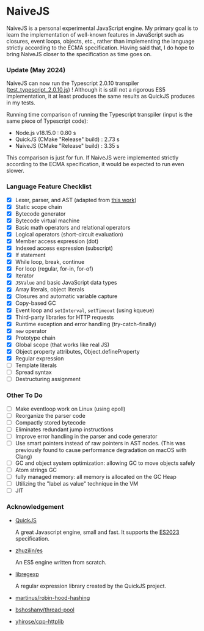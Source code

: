 # NaiveJS

NaiveJS is a personal experimental JavaScript engine. My primary goal is to learn the implementation of well-known features in JavaScript such as closures, event loops, objects, etc., rather than implementing the language strictly according to the ECMA specification. Having said that, I do hope to bring NaiveJS closer to the specification as time goes on.

### Update (May 2024)

NaiveJS can now run the Typescript 2.0.10 transpiler ([test_typescript_2.0.10.js](/test_files/test_typescript_2.0.10.js)) ! Although it is still not a rigorous ES5 implementation, it at least produces the same results as QuickJS produces in my tests. 

Running time comparison of running the Typescript transpiler (input is the same piece of Typescript code):

- Node.js v18.15.0 : 0.80 s
- QuickJS (CMake "Release" build) : 2.73 s
- NaiveJS (CMake "Release" build) : 3.35 s

This comparison is just for fun. If NaiveJS were implemented strictly according to the ECMA specification, it would be expected to run even slower.

### Language Feature Checklist

- [x] Lexer, parser, and AST (adapted from [this work](https://github.com/zhuzilin/es))
- [x] Static scope chain
- [x] Bytecode generator
- [x] Bytecode virtual machine
- [x] Basic math operators and relational operators
- [x] Logical operators (short-circuit evaluation)
- [x] Member access expression (dot)
- [x] Indexed access expression (subscript)
- [x] If statement
- [x] While loop, break, continue
- [x] For loop (regular, for-in, for-of)
- [x] Iterator
- [x] `JSValue` and basic JavaScript data types
- [x] Array literals, object literals
- [x] Closures and automatic variable capture
- [x] Copy-based GC
- [x] Event loop and `setInterval`, `setTimeout` (using kqueue)
- [x] Third-party libraries for HTTP requests
- [x] Runtime exception and error handling (try-catch-finally)
- [x] `new` operator
- [x] Prototype chain
- [x] Global scope (that works like real JS)
- [x] Object property attributes, Object.defineProperty
- [x] Regular expression
- [ ] Template literals
- [ ] Spread syntax
- [ ] Destructuring assignment

### Other To Do

- [ ] Make eventloop work on Linux (using epoll)
- [ ] Reorganize the parser code
- [ ] Compactly stored bytecode
- [ ] Eliminates redundant jump instructions
- [ ] Improve error handling in the parser and code generator
- [ ] Use smart pointers instead of raw pointers in AST nodes. (This was previously found to cause performance degradation on macOS with Clang)
- [ ] GC and object system optimization: allowing GC to move objects safely
- [ ] Atom strings GC
- [ ] fully managed memory: all memory is allocated on the GC Heap
- [ ] Utilizing the "label as value" technique in the VM
- [ ] JIT

### Acknowledgement

- [QuickJS](https://bellard.org/quickjs/)

  A great Javascript engine, small and fast. It supports the [ES2023](https://tc39.github.io/ecma262/2023) specification.

- [zhuzilin/es](https://github.com/zhuzilin/es)

  An ES5 engine written from scratch.

- [libregexp](https://github.com/bellard/quickjs/blob/master/libregexp.h)

  A regular expression library created by the QuickJS project.

- [martinus/robin-hood-hashing](https://github.com/martinus/robin-hood-hashing)

- [bshoshany/thread-pool](https://github.com/bshoshany/thread-pool)

- [yhirose/cpp-httplib](https://github.com/yhirose/cpp-httplib)
